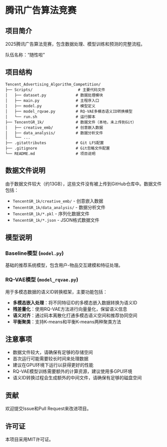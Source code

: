 # 腾讯广告算法竞赛

## 项目简介

2025腾讯广告算法竞赛，包含数据处理、模型训练和预测的完整流程。

队伍名称：“随性啦”

## 项目结构

```
Tencent_Advertising_Algorithm_Competition/
├── Scripts/                    # 主要代码文件
│   ├── dataset.py             # 数据处理模块
│   ├── main.py                # 主程序入口
│   ├── model.py               # 模型定义
│   ├── model_rqvae.py         # RQ-VAE多模态语义ID转换模型
│   └── run.sh                 # 运行脚本
├── TencentGR_1k/              # 数据文件（本地，未上传到Git）
│   ├── creative_emb/          # 创意嵌入数据
│   ├── data_analysis/         # 数据分析文件
│   └── ...
├── .gitattributes             # Git LFS配置
├── .gitignore                 # Git忽略文件配置
└── README.md                  # 项目说明
```

## 数据文件说明

由于数据文件较大（约13GB），这些文件没有被上传到GitHub仓库中。数据文件包括：

- `TencentGR_1k/creative_emb/` - 创意嵌入数据
- `TencentGR_1k/data_analysis/` - 数据分析文件
- `TencentGR_1k/*.pkl` - 序列化数据文件
- `TencentGR_1k/*.json` - JSON格式数据文件

## 模型说明

### Baseline模型 (`model.py`)
基础的推荐系统模型，包含用户-物品交互建模和特征处理。

### RQ-VAE模型 (`model_rqvae.py`)
用于多模态数据的语义ID转换框架，主要功能包括：

- **多模态嵌入处理**：将不同特征ID的多模态嵌入数据转换为语义ID
- **残差量化**：使用RQ-VAE方法进行向量量化，保留语义信息
- **语义对齐**：通过码本离散化打通多模态语义空间和推荐协同空间
- **平衡聚类**：支持K-means和平衡K-means两种聚类方法

## 注意事项

- 数据文件较大，请确保有足够的存储空间
- 首次运行可能需要较长时间来处理数据
- 建议在GPU环境下运行以获得更好的性能
- RQ-VAE模型训练需要额外的计算资源，建议使用多GPU环境
- 语义ID转换过程会生成额外的中间文件，请确保有足够的磁盘空间

## 贡献

欢迎提交Issue和Pull Request来改进项目。

## 许可证

本项目采用MIT许可证。